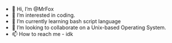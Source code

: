 - 👋 Hi, I’m @MrFox
- 👀 I’m interested in coding.
- 🌱 I’m currently learning bash script language
- 💞️ I’m looking to collaborate on a Unix-based Operating System.
- 📫 How to reach me - idk

<!---
MrFox000/MrFox000 is a ✨ special ✨ repository because its `README.md` (this file) appears on your GitHub profile.
You can click the Preview link to take a look at your changes.
--->

